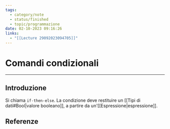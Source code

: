 ```yaml
---
tags:
  - category/note
  - status/finished
  - topic/programmazione
date: 02-10-2023 09:16:26
links:
  - "[[Lecture 29092023094705]]"
---
```

# Comandi condizionali
---
## Introduzione
Si chiama `if-then-else`. La condizione deve restituire un [[Tipi di dati#Bool|valore booleano]], a partire da un'[[Espressione|espressione]].

## Referenze